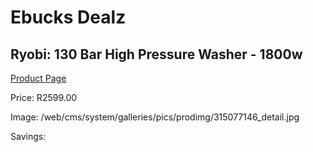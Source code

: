 
# Ebucks Dealz
## Ryobi: 130 Bar High Pressure Washer - 1800w
[Product Page](https://www.ebucks.com/web/shop/productSelected.do?prodId=315077146&catId=363410833)

Price: R2599.00

Image: /web/cms/system/galleries/pics/prodimg/315077146_detail.jpg

Savings: 


	